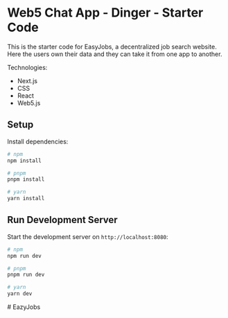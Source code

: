 # Web5 Chat App - Dinger - Starter Code

This is the starter code for EasyJobs, a decentralized job search website. Here the users own their data and they can take it from one app to another.

Technologies:

- Next.js
- CSS
- React
- Web5.js

## Setup

Install dependencies:

```bash
# npm
npm install

# pnpm
pnpm install

# yarn
yarn install
```

## Run Development Server

Start the development server on `http://localhost:8080`:

```bash
# npm
npm run dev

# pnpm
pnpm run dev

# yarn
yarn dev
```
#   E a z y J o b s  
 